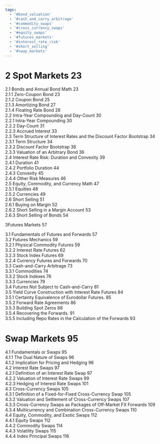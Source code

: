 ```yaml
---
tags:
  - '#bond_valuation'
  - '#cash_and_carry_arbitrage'
  - '#commodity_swaps'
  - '#cross_currency_swaps'
  - '#equity_swaps'
  - '#futures_markets'
  - '#interest_rate_risk'
  - '#short_selling'
  - '#swap_markets'
---
```

# 2 Spot Markets 23  

2.1 Bonds and Annual Bond Math 23   
2.1.1 Zero-Coupon Bond 23   
2.1.2 Coupon Bond 25   
2.1.3 Amortizing Bond 27   
2.1.4 Floating Rate Bond 28   
2.2 Intra-Year Compounding and Day-Count 30   
2.2.1 Intra-Year Compounding 30   
2.2.2 Day-Count 31   
2.2.3 Accrued Interest 33   
2.3 Term Structure of Interest Rates and the Discount Factor Bootstrap 34   
2.3.1 Term Structure 34   
2.3.2 Discount Factor Bootstrap 36   
2.3.3 Valuation of an Arbitrary Bond 36   
2.4 Interest Rate Risk: Duration and Convexity 39   
2.4.1 Duration 41   
2.4.2 Portfolio Duration 44   
2.4.3 Convexity 45   
2.4.4 Other Risk Measures 46   
2.5 Equity, Commodity, and Currency Math 47   
2.5.1 Equities 48   
2.5.2 Currencies 49   
2.6 Short Selling 51   
2.6.1 Buying on Margin 52   
2.6.2 Short Selling in a Margin Account 53   
2.6.3 Short Selling of Bonds 54  

3Futures Markets 57  

3.1 Fundamentals of Futures and Forwards 57   
3.2 Futures Mechanics 59   
3.2.1 Physical Commodity Futures 59   
3.2.2 Interest Rate Futures 62   
3.2.3 Stock Index Futures 69   
3.2.4 Currency Futures and Forwards 70   
3.3 Cash-and-Carry Arbitrage 73   
3.3.1 Commodities 74   
3.3.2 Stock Indexes 76   
3.3.3 Currencies 79   
3.4 Futures Not Subject to Cash-and-Carry 81   
3.5 Yield Curve Construction with Interest Rate Futures 84   
3.5.1 Certainty Equivalence of Eurodollar Futures. 85   
3.5.2 Forward Rate Agreements 86   
3.5.3 Building Spot Zeros 88   
3.5.4 Recovering the Forwards. 91   
3.5.5 Including Repo Rates in the Calculation of the Forwards 93  

# Swap Markets 95  

4.1 Fundamentals or Swaps 95   
4.1.1 The Dual Nature of Swaps 96   
4.1.2 Implication for Pricing and Hedging 96   
4.2 Interest Rate Swaps 97   
4.2.1 Definition of an Interest Rate Swap 97   
4.2.2 Valuation of Interest Rate Swaps 99   
4.2.3 Hedging of Interest Rate Swaps 101   
4.3 Cross-Currency Swaps 105   
4.3.1 Definition of a Fixed-for-Fixed Cross-Currency Swap 105   
4.3.2 Valuation and Settlement of Cross-Currency Swaps 107   
4.3.3 Cross-Currency Swaps as Packages of Off-Market FX Forwards 109   
4.3.4 Multicurrency and Combination Cross-Currency Swaps 110   
4.4 Equity, Commodity, and Exotic Swaps 112   
4.4.1 Equity Swaps 112   
4.4.2 Commodity Swaps 114   
4.4.3 Volatility Swaps 115   
4.4.4 Index Principal Swaps 116  
